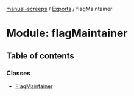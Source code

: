 [manual-screeps](../README.md) / [Exports](../modules.md) / flagMaintainer

# Module: flagMaintainer

## Table of contents

### Classes

- [FlagMaintainer](../classes/flagmaintainer.flagmaintainer-1.md)
